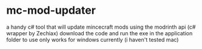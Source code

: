 # mc-mod-updater
a handy c# tool that will update mincecraft mods using the modrinth api (c# wrapper by Zechiax)
download the code and run the exe in the application folder to use
only works for windows currently (i haven't tested mac)
